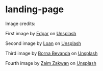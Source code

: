 # landing-page

Image credits:

First image by <a href="https://unsplash.com/@e_d_g_a_r?utm_source=unsplash&utm_medium=referral&utm_content=creditCopyText">Edgar</a> on <a href="https://unsplash.com/s/photos/cat?utm_source=unsplash&utm_medium=referral&utm_content=creditCopyText">Unsplash</a>

Second image by <a href="https://unsplash.com/@l_oan?utm_source=unsplash&utm_medium=referral&utm_content=creditCopyText">Loan</a> on <a href="https://unsplash.com/s/photos/cat?utm_source=unsplash&utm_medium=referral&utm_content=creditCopyText">Unsplash</a>
  
  
Third image by <a href="https://unsplash.com/@33bevanda?utm_source=unsplash&utm_medium=referral&utm_content=creditCopyText">Borna Bevanda</a> on <a href="https://unsplash.com/s/photos/cat?utm_source=unsplash&utm_medium=referral&utm_content=creditCopyText">Unsplash</a>
  
  
  Fourth image by <a href="https://unsplash.com/@zaimzakwan?utm_source=unsplash&utm_medium=referral&utm_content=creditCopyText">Zaim Zakwan</a> on <a href="https://unsplash.com/s/photos/cat?utm_source=unsplash&utm_medium=referral&utm_content=creditCopyText">Unsplash</a>
  
